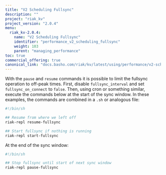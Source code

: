 ```yaml
---
title: "V2 Scheduling Fullsync"
description: ""
project: "riak_kv"
project_version: "2.0.4"
menu:
  riak_kv-2.0.4:
    name: "V2 Scheduling Fullsync"
    identifier: "performance_v2_scheduling_fullsync"
    weight: 103
    parent: "managing_performance"
toc: true
commercial_offering: true
canonical_link: "docs.basho.com/riak/kv/latest/using/performance/v2-scheduling-fullsync"
---
```


With the `pause` and `resume` commands it is possible to limit the
fullsync operation to off-peak times. First, disable `fullsync_interval`
and set `fullsync_on_connect` to `false`. Then, using cron or something
similar, execute the commands below at the start of the sync window.
In these examples, the commands are combined in a `.sh` or analogous
file:

```bash
#!/bin/sh

## Resume from where we left off
riak-repl resume-fullsync

## Start fullsync if nothing is running
riak-repl start-fullsync
```

At the end of the sync window:

```bash
#!/bin/sh

## Stop fullsync until start of next sync window
riak-repl pause-fullsync
```
